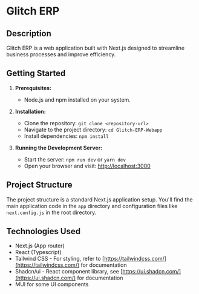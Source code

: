 # Glitch ERP

## Description

Glitch ERP is a web application built with Next.js designed to streamline business processes and improve efficiency. 

## Getting Started

1. **Prerequisites:**
   - Node.js and npm installed on your system.

2. **Installation:**
   - Clone the repository: `git clone <repository-url>`
   - Navigate to the project directory: `cd Glitch-ERP-Webapp`
   - Install dependencies: `npm install`

3. **Running the Development Server:**
   - Start the server: `npm run dev` or `yarn dev`
   - Open your browser and visit: [http://localhost:3000](http://localhost:3000)

## Project Structure

The project structure is a standard Next.js application setup. You'll find the main application code in the `app` directory and configuration files like `next.config.js` in the root directory. 

## Technologies Used

- Next.js (App router)
- React (Typescript)
- Tailwind CSS - For styling, refer to [https://tailwindcss.com/](https://tailwindcss.com/) for documentation
- Shadcn/ui - React component library, see [https://ui.shadcn.com/](https://ui.shadcn.com/) for documentation
- MUI for some UI components
